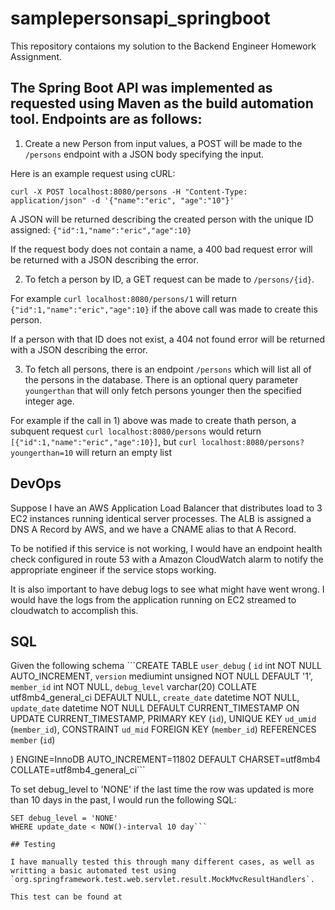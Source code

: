 # samplepersonsapi_springboot

This repository contaions my solution to the Backend Engineer Homework Assignment. 

## The Spring Boot API was implemented as requested using Maven as the build automation tool. Endpoints are as follows:

1) Create a new Person from input values, a POST will be made to the `/persons` endpoint with a JSON body specifying the input.

Here is an example request using cURL: 

`curl -X POST localhost:8080/persons -H "Content-Type: application/json" -d '{"name":"eric", "age":"10"}'`

A JSON will be returned describing the created person with the unique ID assigned: `{"id":1,"name":"eric","age":10}`

If the request body does not contain a name, a 400 bad request error will be returned with a JSON describing the error.

2) To fetch a person by ID, a GET request can be made to `/persons/{id}`.

For example `curl localhost:8080/persons/1` will return `{"id":1,"name":"eric","age":10}` if the above call was made to create this person.

If a person with that ID does not exist, a 404 not found error will be returned with a JSON describing the error.

3) To fetch all persons, there is an endpoint `/persons` which will list all of the persons in the database. There is an optional query parameter `youngerthan` that will only fetch persons younger then the specified integer age.

For example if the call in 1) above was made to create thath person, a subquent request `curl localhost:8080/persons` would return `[{"id":1,"name":"eric","age":10}]`, but `curl localhost:8080/persons?youngerthan=10` will return an empty list

## DevOps

Suppose I have an AWS Application Load Balancer that distributes load to 3 EC2 instances running identical server processes. The ALB is assigned a DNS A Record by AWS, and we have a CNAME alias to that A Record.

To be notified if this service is not working, I would have an endpoint health check configured in route 53 with a Amazon CloudWatch alarm to notify the appropriate engineer if the service stops working.

It is also important to have debug logs to see what might have went wrong. I would have the logs from the application running on EC2 streamed to cloudwatch to accomplish this.


## SQL

Given the following schema
```CREATE TABLE `user_debug` (
`id` int NOT NULL AUTO_INCREMENT,
`version` mediumint unsigned NOT NULL DEFAULT '1',
`member_id` int NOT NULL,
`debug_level` varchar(20) COLLATE utf8mb4_general_ci DEFAULT NULL,
`create_date` datetime NOT NULL,
`update_date` datetime NOT NULL DEFAULT CURRENT_TIMESTAMP ON UPDATE
CURRENT_TIMESTAMP,
PRIMARY KEY (`id`),
UNIQUE KEY `ud_umid` (`member_id`),
CONSTRAINT `ud_mid` FOREIGN KEY (`member_id`) REFERENCES `member` (`id`)

) ENGINE=InnoDB AUTO_INCREMENT=11802 DEFAULT CHARSET=utf8mb4
COLLATE=utf8mb4_general_ci```

To set debug_level to 'NONE' if the last time the row was updated is more than 10 days in the past, I would run the following SQL:

```UPDATE user_debug
SET debug_level = 'NONE'
WHERE update_date < NOW()-interval 10 day```

## Testing

I have manually tested this through many different cases, as well as writting a basic automated test using `org.springframework.test.web.servlet.result.MockMvcResultHandlers`. 

This test can be found at
